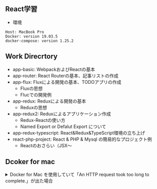 ## React学習

- 環境

```
Host: MacBook Pro
Docker: version 19.03.5
docker-compose: version 1.25.2
```

## Work Direcrtory

- app-basic: WebpackおよびReactの基本
- app-router: React Routerの基本、記事リストの作成
- app-flux: Fluxによる開発の基本、TODOアプリの作成
  - Fluxの思想
  - Flucでの開発例
- app-redux: Reduxによる開発の基本
  - Reduxの思想
- app-redux2: Reduxによるアプリケーション作成
  - Redux-Reactの使い方
  - Named Export or Defalut Export について
- app-redux-typescript: React&Redux&TypeScript環境の立ち上げ
- react-php-project: React & PHP & Mysql の簡易的なプロジェクト例
  - Reactのおさらい（JSX〜

## Dcoker for mac

<details>
<summary>Docker for Mac を使用していて「An HTTP request took too long to complete.」が出た場合</summary>

- https://github.com/docker/compose/issues/5620
- Docker for mac事態を再起動を行うと治るらしい

```sh:
apple@appurunoMacBook-Pro react-php-project % docker-compose restart
ERROR: An HTTP request took too long to complete. Retry with --verbose to obtain debug information.
If you encounter this issue regularly because of slow network conditions, consider setting COMPOSE_HTTP_TIMEOUT to a higher value (current value: 60).
```

</details>